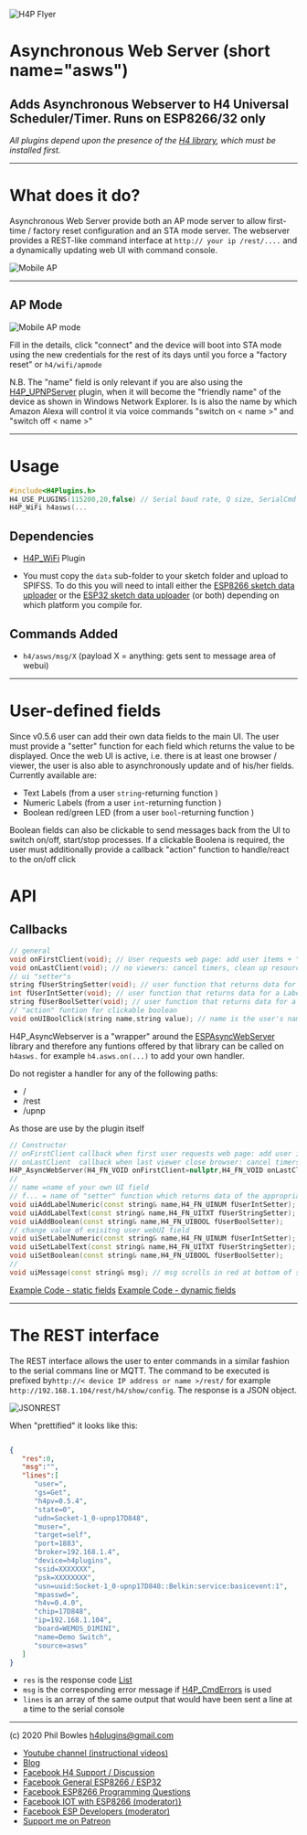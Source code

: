 ![H4P Flyer](/assets/HTTPLogo.jpg) 

# Asynchronous Web Server (short name="asws")
## Adds Asynchronous Webserver to H4 Universal Scheduler/Timer. Runs on ESP8266/32 only

*All plugins depend upon the presence of the [H4 library](https://github.com/philbowles/H4), which must be installed first.*

---

# What does it do?

Asynchronous Web Server provide both an AP mode server to allow first-time / factory reset configuration and an STA mode server.
The webserver provides a REST-like command interface at `http:// your ip /rest/....` and a dynamically updating web UI with command console.

![Mobile AP](/assets/webui056.jpg) 

---

## AP Mode

![Mobile AP mode](/assets/apmode.jpg) 

Fill in the details, click "connect" and the device will boot into STA mode using the new credentials for the rest of its days until you force a "factory reset" or `h4/wifi/apmode`

N.B. The "name" field is only relevant if you are also using the [H4P_UPNPServer](/things.md) plugin, when it will become the "friendly name" of the device as shown in Windows Network Explorer. Is is also the name by which Amazon Alexa will control it via voice commands "switch on < name >" and "switch off < name >"

---

# Usage

```cpp
#include<H4Plugins.h>
H4_USE_PLUGINS(115200,20,false) // Serial baud rate, Q size, SerialCmd autostop
H4P_WiFi h4asws(...
```

## Dependencies

* [H4P_WiFi](h4wifi.md) Plugin

* You must copy the `data` sub-folder to your sketch folder and upload to SPIFSS. To do this you will need to intall either the [ESP8266 sketch data uploader](https://github.com/esp8266/arduino-esp8266fs-plugin) or the [ESP32 sketch data uploader](https://github.com/me-no-dev/arduino-esp32fs-plugin) (or both) depending on which platform you compile for. 


## Commands Added

* `h4/asws/msg/X` (payload X = anything: gets sent to message area of webui)
  
---

# User-defined fields

Since v0.5.6 user can add their own data fields to the main UI. The user must provide a "setter" function for each field which returns the value to be displayed. Once the web UI is active, i.e. there is at least one browser / viewer, the user is also able to asynchronously update and of his/her fields. 
Currently available are:

* Text Labels (from a user `string`-returning function )
* Numeric Labels (from a user `int`-returning function )
* Boolean red/green LED (from a user `bool`-returning function )

Boolean fields can also be clickable to send messages back from the UI to switch on/off, start/stop processes. If a clickable Boolena is required, the user must additionally provide a callback "action" function to handle/react to the on/off click

# API

## Callbacks

```cpp
// general
void onFirstClient(void); // User requests web page: add user items + "setter" functions
void onLastClient(void); // no viewers: cancel timers, clean up resources etc
// ui "setter"s
string fUserStringSetter(void); // user function that returns data for a LabelText UI field
int fUserIntSetter(void); // user function that returns data for a LabelNumeric UI field
string fUserBoolSetter(void); // user function that returns data for a Boolean UI field
// "action" funtion for clickable boolean
void onUIBoolClick(string name,string value); // name is the user's name for the UI field, value will be "1" or "0"

```

H4P_AsyncWebserver is a "wrapper" around the [ESPAsyncWebServer](https://github.com/philbowles/ESPAsyncWebServer) library and therefore any funtions offered by that library can be called on `h4asws.` for example `h4.asws.on(...)` to add your own handler.

Do not register a handler for any of the following paths:

* / 
* /rest
* /upnp

As those are use by the plugin itself

```cpp
// Constructor
// onFirstClient callback when first user requests web page: add user items + "setter" functions
// onLastClient  callback when last viewer close browser: cancel timers, clean up resources etc
H4P_AsyncWebServer(H4_FN_VOID onFirstClient=nullptr,H4_FN_VOID onLastClients=nullptr):
//
// name =name of your own UI field
// f... = name of "setter" function which returns data of the appropriate type to popultae the field when web page requested
void uiAddLabelNumeric(const string& name,H4_FN_UINUM fUserIntSetter);
void uiAddLabelText(const string& name,H4_FN_UITXT fUserStringSetter);
void uiAddBoolean(const string& name,H4_FN_UIBOOL fUserBoolSetter);
// change value of exisitng user webUI field
void uiSetLabelNumeric(const string& name,H4_FN_UINUM fUserIntSetter);
void uiSetLabelText(const string& name,H4_FN_UITXT fUserStringSetter);
void uiSetBoolean(const string& name,H4_FN_UIBOOL fUserBoolSetter);
//
void uiMessage(const string& msg); // msg scrolls in red at bottom of screen 

```

[Example Code - static fields](../examples/WEBUI/WebUI_StaticFields/WebUI_StaticFields.ino)
[Example Code - dynamic fields](../examples/WEBUI/WebUI_DynamicFields/WebUI_DynamicFields.ino)

---

# The REST interface

The REST interface allows the user to enter commands in a similar fashion to the serial commans line or MQTT. The command to be executed is prefixed by`http://< device IP address or name >/rest/` for example `http://192.168.1.104/rest/h4/show/config`. The response is a JSON object.

![JSONREST](../assets/rest.jpg)

When "prettified" it looks like this:

```json

{ 
   "res":0,
   "msg":"",
   "lines":[ 
      "user=",
      "gs=Get",
      "h4pv=0.5.4",
      "state=0",
      "udn=Socket-1_0-upnp17D848",
      "muser=",
      "target=self",
      "port=1883",
      "broker=192.168.1.4",
      "device=h4plugins",
      "ssid=XXXXXXX",
      "psk=XXXXXXXX",
      "usn=uuid:Socket-1_0-upnp17D848::Belkin:service:basicevent:1",
      "mpasswd=",
      "h4v=0.4.0",
      "chip=17D848",
      "ip=192.168.1.104",
      "board=WEMOS_D1MINI",
      "name=Demo Switch",
      "source=asws"
   ]
}
```

* `res` is the response code [List](h4ce.md)
* `msg` is the corresponding error message if [H4P_CmdErrors](h4ce.md) is used
* `lines` is an array of the same output that would have been sent a line at a time to the serial console

---

(c) 2020 Phil Bowles h4plugins@gmail.com

* [Youtube channel (instructional videos)](https://www.youtube.com/channel/UCYi-Ko76_3p9hBUtleZRY6g)
* [Blog](https://8266iot.blogspot.com)
* [Facebook H4  Support / Discussion](https://www.facebook.com/groups/444344099599131/)
* [Facebook General ESP8266 / ESP32](https://www.facebook.com/groups/2125820374390340/)
* [Facebook ESP8266 Programming Questions](https://www.facebook.com/groups/esp8266questions/)
* [Facebook IOT with ESP8266 (moderator)}](https://www.facebook.com/groups/1591467384241011/)
* [Facebook ESP Developers (moderator)](https://www.facebook.com/groups/ESP8266/)
* [Support me on Patreon](https://patreon.com/esparto)

